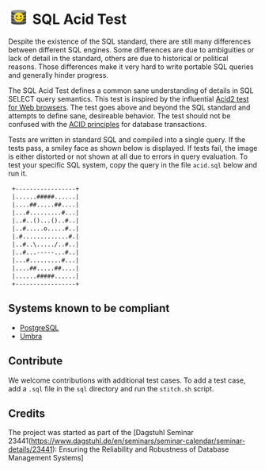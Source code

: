 # <img src="logo.svg" style="width: 1.5em;vertical-align:text-bottom;"/> SQL Acid Test

Despite the existence of the SQL standard, there are still many differences between different SQL engines. Some differences are due to ambiguities or lack of detail in the standard, others are due to historical or political reasons. Those differences make it very hard to write portable SQL queries and generally hinder progress.

The SQL Acid Test defines a common sane understanding of details in SQL SELECT query semantics. This test is inspired by the influential [Acid2 test for Web browsers](https://en.wikipedia.org/wiki/Acid2). The test goes above and beyond the SQL standard and attempts to define sane, desireable behavior. The test should not be confused with the [ACID principles](https://en.wikipedia.org/wiki/ACID) for database transactions.

Tests are written in standard SQL and compiled into a single query. If the tests pass, a smiley face as shown below is displayed. If tests fail, the image is either distorted or not shown at all due to errors in query evaluation. To test your specific SQL system, copy the query in the file `acid.sql` below and run it.

```
 +-----------------+
 |......#####......|
 |....##.....##....|
 |...#.........#...|
 |..#..()...()..#..|
 |..#.....o.....#..|
 |.#.............#.|
 |..#..\...../..#..|
 |..#...-----...#..|
 |...#.........#...|
 |....##.....##....|
 |......#####......|
 +-----------------+
 ```

## Systems known to be compliant
* [PostgreSQL](https://www.postgresql.org)
* [Umbra](https://umbra-db.com)

## Contribute
We welcome contributions with additional test cases. To add a test case, add a `.sql` file in the `sql` directory and run the `stitch.sh` script.

## Credits
The project was started as part of the [Dagstuhl Seminar 23441(https://www.dagstuhl.de/en/seminars/seminar-calendar/seminar-details/23441): Ensuring the Reliability and Robustness of Database Management Systems]

